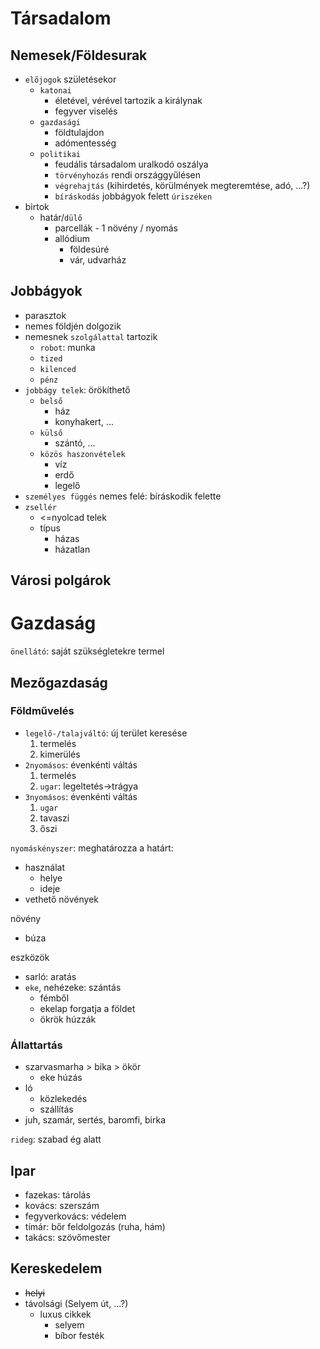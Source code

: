 # Társadalom
## Nemesek/Földesurak
- `előjogok` születésekor
	- `katonai`
		- életével, vérével tartozik a királynak
		- fegyver viselés
	- `gazdasági`
		- földtulajdon
		- adómentesség
	- `politikai`
		- feudális társadalom uralkodó oszálya
		- `törvényhozás` rendi országgyűlésen
		- `végrehajtás` (kihirdetés, körülmények megteremtése, adó, ...?)
		- `bíráskodás` jobbágyok felett `úriszéken`
- birtok
	- határ/`dülő`
		- parcellák
				- 1 növény / nyomás
		- allódium
			- földesúré
			- vár, udvarház

## Jobbágyok
- parasztok
- nemes földjén dolgozik
- nemesnek `szolgálattal` tartozik
	- `robot`: munka
	- `tized`
	- `kilenced`
	- `pénz`
- `jobbágy telek`: örökíthető
	- `belső`
		- ház
		- konyhakert, ...
	- `külső`
		- szántó, ...
	- `közös haszonvételek`
		- víz
		- erdő
		- legelő
- `személyes függés` nemes felé: bíráskodik felette
- `zsellér`
	- <=nyolcad telek
	- típus
		- házas
		- házatlan

## Városi polgárok

# Gazdaság
`önellátó`: saját szükségletekre termel
## Mezőgazdaság
### Földművelés
- `legelő-/talajváltó`: új terület keresése
	1. termelés
	1. kimerülés
- `2nyomásos`: évenkénti váltás
	1. termelés
	1. `ugar`: legeltetés->trágya
- `3nyomásos`: évenkénti váltás
	1. `ugar`
	1. tavaszi
	1. őszi

`nyomáskényszer`: meghatározza a határt:
- használat
	- helye
	- ideje
- vethető növények

növény
- búza

eszközök
- sarló: aratás
- `eke`, nehézeke: szántás
	- fémből
	- ekelap forgatja a földet
	- ökrök húzzák
### Állattartás
- szarvasmarha > bika > ökör
	- eke húzás
- ló
	- közlekedés
	- szállítás
- juh, szamár, sertés, baromfi, birka

`rideg`: szabad ég alatt

## Ipar
- fazekas: tárolás
- kovács: szerszám
- fegyverkovács: védelem
- tímár: bőr feldolgozás (ruha, hám)
- takács: szövőmester

## Kereskedelem
- ~~helyi~~
- távolsági (Selyem út, ...?)
	- luxus cikkek
		- selyem
		- bíbor festék